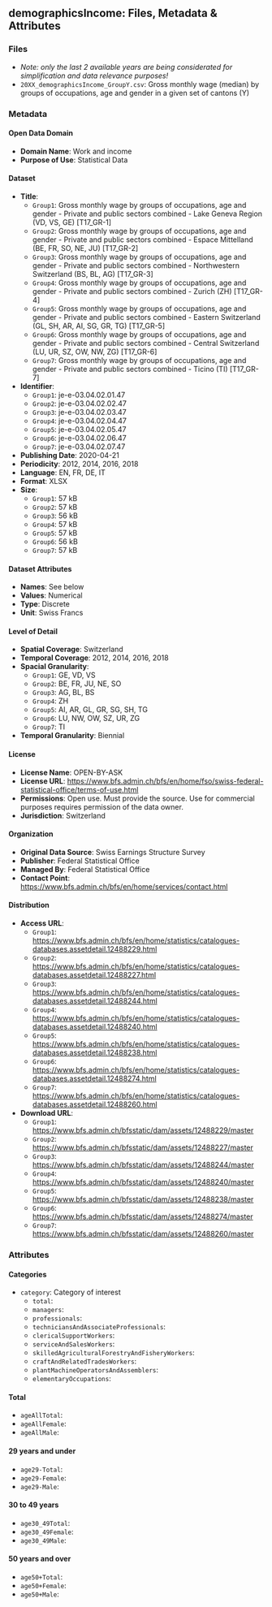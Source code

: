 ## demographicsIncome: Files, Metadata & Attributes

### **Files**
- *Note: only the last 2 available years are being considerated for simplification and data relevance purposes!*
- ```20XX_demographicsIncome_GroupY.csv```: Gross monthly wage (median) by groups of occupations, age and gender in a given set of cantons (Y)

### Metadata

#### Open Data Domain
- **Domain Name**: Work and income
- **Purpose of Use**: Statistical Data

#### Dataset
- **Title**: 
  - ```Group1```: Gross monthly wage by groups of occupations, age and gender - Private and public sectors combined - Lake Geneva Region (VD, VS, GE) [T17_GR-1]
  - ```Group2```: Gross monthly wage by groups of occupations, age and gender - Private and public sectors combined - Espace Mittelland (BE, FR, SO, NE, JU) [T17_GR-2]
  - ```Group3```: Gross monthly wage by groups of occupations, age and gender - Private and public sectors combined - Northwestern Switzerland (BS, BL, AG) [T17_GR-3]
  - ```Group4```: Gross monthly wage by groups of occupations, age and gender - Private and public sectors combined - Zurich (ZH) [T17_GR-4]
  - ```Group5```: Gross monthly wage by groups of occupations, age and gender - Private and public sectors combined - Eastern Switzerland (GL, SH, AR, AI, SG, GR, TG) [T17_GR-5]
  - ```Group6```: Gross monthly wage by groups of occupations, age and gender - Private and public sectors combined - Central Switzerland (LU, UR, SZ, OW, NW, ZG) [T17_GR-6]
  - ```Group7```: Gross monthly wage by groups of occupations, age and gender - Private and public sectors combined - Ticino (TI) [T17_GR-7]
- **Identifier**:
  - ```Group1```: je-e-03.04.02.01.47
  - ```Group2```: je-e-03.04.02.02.47
  - ```Group3```: je-e-03.04.02.03.47
  - ```Group4```: je-e-03.04.02.04.47
  - ```Group5```: je-e-03.04.02.05.47
  - ```Group6```: je-e-03.04.02.06.47
  - ```Group7```: je-e-03.04.02.07.47
- **Publishing Date**: 2020-04-21
- **Periodicity**: 2012, 2014, 2016, 2018
- **Language**: EN, FR, DE, IT
- **Format**: XLSX
- **Size**: 
  - ```Group1```: 57 kB
  - ```Group2```: 57 kB
  - ```Group3```: 56 kB
  - ```Group4```: 57 kB
  - ```Group5```: 57 kB
  - ```Group6```: 56 kB
  - ```Group7```: 57 kB

#### Dataset Attributes
- **Names**: See below
- **Values**: Numerical
- **Type**: Discrete
- **Unit**: Swiss Francs

#### Level of Detail
- **Spatial Coverage**: Switzerland
- **Temporal Coverage**: 2012, 2014, 2016, 2018
- **Spacial Granularity**:
  - ```Group1```: GE, VD, VS
  - ```Group2```: BE, FR, JU, NE, SO
  - ```Group3```: AG, BL, BS
  - ```Group4```: ZH
  - ```Group5```: AI, AR, GL, GR, SG, SH, TG
  - ```Group6```: LU, NW, OW, SZ, UR, ZG
  - ```Group7```: TI
- **Temporal Granularity**: Biennial

#### License
- **License Name**: OPEN-BY-ASK
- **License URL**: https://www.bfs.admin.ch/bfs/en/home/fso/swiss-federal-statistical-office/terms-of-use.html
- **Permissions**: Open use. Must provide the source. Use for commercial purposes requires permission of the data owner.
- **Jurisdiction**: Switzerland

#### Organization
- **Original Data Source**: Swiss Earnings Structure Survey
- **Publisher**: Federal Statistical Office
- **Managed By**: Federal Statistical Office
- **Contact Point**: https://www.bfs.admin.ch/bfs/en/home/services/contact.html

#### Distribution
- **Access URL**:
  - ```Group1```: https://www.bfs.admin.ch/bfs/en/home/statistics/catalogues-databases.assetdetail.12488229.html
  - ```Group2```: https://www.bfs.admin.ch/bfs/en/home/statistics/catalogues-databases.assetdetail.12488227.html
  - ```Group3```: https://www.bfs.admin.ch/bfs/en/home/statistics/catalogues-databases.assetdetail.12488244.html
  - ```Group4```: https://www.bfs.admin.ch/bfs/en/home/statistics/catalogues-databases.assetdetail.12488240.html
  - ```Group5```: https://www.bfs.admin.ch/bfs/en/home/statistics/catalogues-databases.assetdetail.12488238.html
  - ```Group6```: https://www.bfs.admin.ch/bfs/en/home/statistics/catalogues-databases.assetdetail.12488274.html
  - ```Group7```: https://www.bfs.admin.ch/bfs/en/home/statistics/catalogues-databases.assetdetail.12488260.html
- **Download URL**:
  - ```Group1```: https://www.bfs.admin.ch/bfsstatic/dam/assets/12488229/master
  - ```Group2```: https://www.bfs.admin.ch/bfsstatic/dam/assets/12488227/master
  - ```Group3```: https://www.bfs.admin.ch/bfsstatic/dam/assets/12488244/master
  - ```Group4```: https://www.bfs.admin.ch/bfsstatic/dam/assets/12488240/master
  - ```Group5```: https://www.bfs.admin.ch/bfsstatic/dam/assets/12488238/master
  - ```Group6```: https://www.bfs.admin.ch/bfsstatic/dam/assets/12488274/master
  - ```Group7```: https://www.bfs.admin.ch/bfsstatic/dam/assets/12488260/master

### Attributes

#### Categories
- ```category```: Category of interest
  - ```total```:
  - ```managers```:
  - ```professionals```:
  - ```techniciansAndAssociateProfessionals```:
  - ```clericalSupportWorkers```:
  - ```serviceAndSalesWorkers```:
  - ```skilledAgriculturalForestryAndFisheryWorkers```:
  - ```craftAndRelatedTradesWorkers```:
  - ```plantMachineOperatorsAndAssemblers```:
  - ```elementaryOccupations```:

#### Total
- ```ageAllTotal```:
- ```ageAllFemale```:
- ```ageAllMale```:

#### 29 years and under
- ```age29-Total```:
- ```age29-Female```:
- ```age29-Male```:

#### 30 to 49 years
- ```age30_49Total```:
- ```age30_49Female```:
- ```age30_49Male```:

#### 50 years and over
- ```age50+Total```:
- ```age50+Female```:
- ```age50+Male```:
